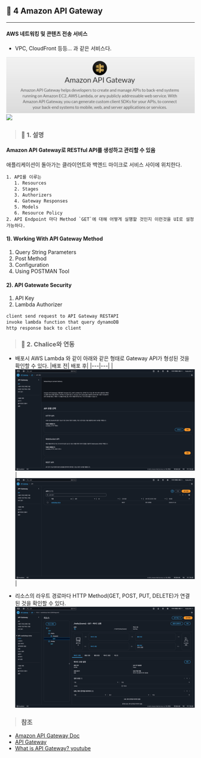 ## 🍷 4 Amazon API Gateway

---

#### AWS 네트워킹 및 콘텐츠 전송 서비스
* VPC, CloudFront 등등... 과 같은 서비스다.

![](image/2025-01-23-00-42-09.png)
<img src="https://substackcdn.com/image/fetch/f_auto,q_auto:good,fl_progressive:steep/https%3A%2F%2Fsubstack-post-media.s3.amazonaws.com%2Fpublic%2Fimages%2Fa5d572a6-c679-43d9-affa-54cc711a4b75_2250x2504.png">


> ### 📄 1. 설명

#### Amazon API Gateway로 RESTful API를 생성하고 관리할 수 있음

애플리케이션이 돌아가는 클라이언트와 백엔드 마이크로 서비스 사이에 위치한다.

```
1. API를 이루는 
   1. Resources
   2. Stages
   3. Authorizers
   4. Gateway Responses
   5. Models
   6. Resource Policy
2. API Endpoint 마다 Method `GET`에 대해 어떻게 실행할 것인지 이런것을 UI로 설정 가능하다.
```

#### 1). Working With API Gateway Method

1. Query String Parameters
2. Post Method
3. Configuration
4. Using POSTMAN Tool

#### 2). API Gatewate Security
1. API Key
2. Lambda Authorizer

```
client send request to API Gateway RESTAPI
invoke lambda function that query dynamoDB 
http response back to client
```

> ### 📄 2. Chalice와 연동
* 배포시 AWS Lambda 와 같이 아래와 같은 형태로 Gateway API가 형성된 것을 확인할 수 있다.
   |배포 전| 배포 후|
   |---|---|
   |![](image/2025-01-25-01-23-28.png)|![](image/2025-01-25-01-24-11.png)|

* 리소스의 라우트 경로마다 HTTP Method(GET, POST, PUT, DELETE)가 연결 된 것을 확인할 수 있다.
![](image/2025-01-25-01-24-25.png)

> ### 참조
* [ Amazon API Gateway Doc](https://docs.aws.amazon.com/ko_kr/apigateway/latest/developerguide/welcome.html)
* [API Gateway](https://blog.bytebytego.com/p/api-gateway)
* [What is API Gateway? youtube](https://www.youtube.com/watch?v=6ULyxuHKxg8&t=12s)
